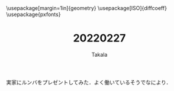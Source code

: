 ﻿---
title: 20220227
yesterday: 20220226
tomorrow: 20220228
days: 793
author: Takala
header-includes:
  - \usepackage[margin=1in]{geometry}
  - \usepackage[ISO]{diffcoeff}
  - \usepackage{pxfonts}
---



実家にルンバをプレゼントしてみた．よく働いているそうでなにより．

